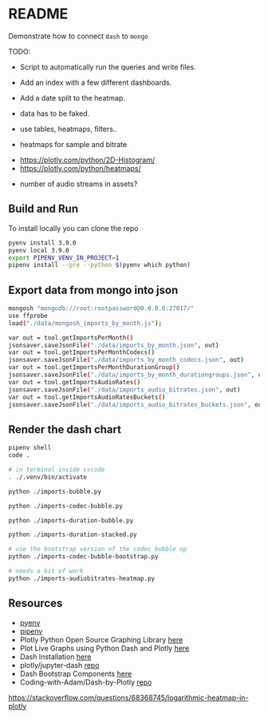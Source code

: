 # README

Demonstrate how to connect `dash` to `mongo`

TODO:

* Script to automatically run the queries and write files.  
* Add an index with a few different dashboards.  
* Add a date split to the heatmap.  

* data has to be faked.  
* use tables, heatmaps, filters.. 

* heatmaps for sample and bitrate 
- https://plotly.com/python/2D-Histogram/
- https://plotly.com/python/heatmaps/
* number of audio streams in assets?


## Build and Run

To install locally you can clone the repo

```sh
pyenv install 3.9.0
pyenv local 3.9.0
export PIPENV_VENV_IN_PROJECT=1
pipenv install --pre --python $(pyenv which python)
```

## Export data from mongo into json

```sh
mongosh "mongodb://root:rootpassword@0.0.0.0:27017/"
use ffprobe  
load("./data/mongosh_imports_by_month.js");

var out = tool.getImportsPerMonth()
jsonsaver.saveJsonFile("./data/imports_by_month.json", out)
var out = tool.getImportsPerMonthCodecs()
jsonsaver.saveJsonFile("./data/imports_by_month_codecs.json", out)
var out = tool.getImportsPerMonthDurationGroup()
jsonsaver.saveJsonFile("./data/imports_by_month_durationgroups.json", out)
var out = tool.getImportsAudioRates()
jsonsaver.saveJsonFile("./data/imports_audio_bitrates.json", out)
var out = tool.getImportsAudioRatesBuckets()
jsonsaver.saveJsonFile("./data/imports_audio_bitrates_buckets.json", out)
```

## Render the dash chart

```sh
pipenv shell
code . 

# in terminal inside vscode
. ./.venv/bin/activate    

python ./imports-bubble.py     

python ./imports-codec-bubble.py       

python ./imports-duration-bubble.py       

python ./imports-duration-stacked.py

# use the bootstrap version of the codec bubble up
python ./imports-codec-bubble-bootstrap.py

# needs a bit of work
python ./imports-audiobitrates-heatmap.py 
```

## Resources

* [pyenv](https://github.com/pyenv/pyenv)  
* [pipenv](https://pypi.org/project/pipenv/)  
* Plotly Python Open Source Graphing Library [here](https://plotly.com/python/)
* Plot Live Graphs using Python Dash and Plotly [here](https://www.geeksforgeeks.org/plot-live-graphs-using-python-dash-and-plotly/)  
* Dash Installation [here](https://dash.plotly.com/installation)  
* plotly/jupyter-dash [repo](https://github.com/plotly/jupyter-dash)  
* Dash Bootstrap Components [here](https://dash-bootstrap-components.opensource.faculty.ai/)  
* Coding-with-Adam/Dash-by-Plotly [repo](https://github.com/Coding-with-Adam/Dash-by-Plotly)  

https://stackoverflow.com/questions/68368745/logarithmic-heatmap-in-plotly